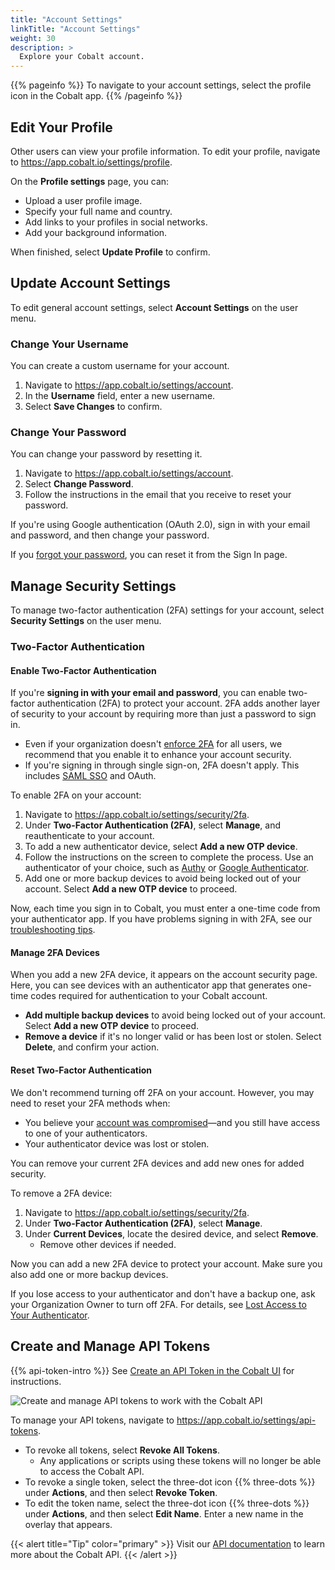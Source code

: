 ```yaml
---
title: "Account Settings"
linkTitle: "Account Settings"
weight: 30
description: >
  Explore your Cobalt account.
---
```


{{% pageinfo %}}
To navigate to your account settings, select the profile icon in the Cobalt app.
{{% /pageinfo %}}

## Edit Your Profile

Other users can view your profile information. To edit your profile, navigate to https://app.cobalt.io/settings/profile.

On the **Profile settings** page, you can:

- Upload a user profile image.
- Specify your full name and country.
- Add links to your profiles in social networks.
- Add your background information.

When finished, select **Update Profile** to confirm.

## Update Account Settings

To edit general account settings, select **Account Settings** on the user menu.

### Change Your Username

You can create a custom username for your account.

1. Navigate to https://app.cobalt.io/settings/account.
1. In the **Username** field, enter a new username.
1. Select **Save Changes** to confirm.

### Change Your Password

You can change your password by resetting it.

1. Navigate to https://app.cobalt.io/settings/account.
1. Select **Change Password**.
1. Follow the instructions in the email that you receive to reset your password.

If you're using Google authentication (OAuth 2.0), sign in with your email and password, and then change your password.

If you [forgot your password](/platform-deep-dive/cobalt-account/account-recovery/#forgot-your-password), you can reset it from the Sign In page.

## Manage Security Settings

To manage two-factor authentication (2FA) settings for your account, select **Security Settings** on the user menu.

### Two-Factor Authentication

#### Enable Two-Factor Authentication

If you're **signing in with your email and password**, you can enable two-factor authentication (2FA) to protect your account. 2FA adds another layer of security to your account by requiring more than just a password to sign in.

- Even if your organization doesn't [enforce 2FA](/platform-deep-dive/organization/organization-settings/enforce-2fa/) for all users, we recommend that you enable it to enhance your account security.
- If you're signing in through single sign-on, 2FA doesn't apply. This includes [SAML SSO](/getting-started/sign-in/#saml-sso) and OAuth.

To enable 2FA on your account:

1. Navigate to https://app.cobalt.io/settings/security/2fa.
1. Under **Two-Factor Authentication (2FA)**, select **Manage**, and reauthenticate to your account.
1. To add a new authenticator device, select **Add a new OTP device**.
1. Follow the instructions on the screen to complete the process. Use an authenticator of your choice, such as [Authy](https://authy.com/) or [Google Authenticator](https://support.google.com/accounts/answer/1066447).
1. Add one or more backup devices to avoid being locked out of your account. Select **Add a new OTP device** to proceed.

Now, each time you sign in to Cobalt, you must enter a one-time code from your authenticator app. If you have problems signing in with 2FA, see our [troubleshooting tips](/platform-deep-dive/cobalt-account/account-recovery/#problems-with-two-factor-authentication).

#### Manage 2FA Devices

When you add a new 2FA device, it appears on the account security page<!--under **Current Devices**-->. Here, you can see devices with an authenticator app that generates one-time codes required for authentication to your Cobalt account.

- **Add multiple backup devices** to avoid being locked out of your account. Select **Add a new OTP device** to proceed.
- **Remove a device** if it's no longer valid or has been lost or stolen. Select **Delete**, and confirm your action.

#### Reset Two-Factor Authentication

We don't recommend turning off 2FA on your account. However, you may need to reset your 2FA methods when:

- You believe your [account was compromised](/platform-deep-dive/cobalt-account/account-recovery/#account-was-compromised)—and you still have access to one of your authenticators.
- Your authenticator device was lost or stolen.

You can remove your current 2FA devices and add new ones for added security.

To remove a 2FA device:

1. Navigate to https://app.cobalt.io/settings/security/2fa.
1. Under **Two-Factor Authentication (2FA)**, select **Manage**.
1. Under **Current Devices**, locate the desired device, and select **Remove**.
    - Remove other devices if needed.

Now you can add a new 2FA device to protect your account. Make sure you also add one or more backup devices.

If you lose access to your authenticator and don't have a backup one, ask your Organization Owner to turn off 2FA. For details, see [Lost Access to Your Authenticator](/platform-deep-dive/cobalt-account/account-recovery/#lost-access-to-your-authenticator).

## Create and Manage API Tokens

{{% api-token-intro %}} See [Create an API Token in the Cobalt UI](/apiusecases/create_asset/#create-an-api-token-in-the-cobalt-ui) for instructions.

![Create and manage API tokens to work with the Cobalt API](/deepdive/SettingsAPITokens.png "API Tokens page")

To manage your API tokens, navigate to https://app.cobalt.io/settings/api-tokens.

- To revoke all tokens, select **Revoke All Tokens**.
  - Any applications or scripts using these tokens will no longer be able to access the Cobalt API.
- To revoke a single token, select the three-dot icon {{% three-dots %}} under **Actions**, and then select **Revoke Token**.
- To edit the token name, select the three-dot icon {{% three-dots %}} under **Actions**, and then select **Edit Name**. Enter a new name in the overlay that appears.

{{< alert title="Tip" color="primary" >}}
Visit our [API documentation](https://docs.cobalt.io/v2/) to learn more about the Cobalt API.
{{< /alert >}}
